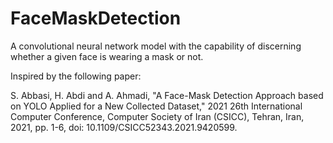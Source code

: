 # FaceMaskDetection
A convolutional neural network model with the capability of discerning whether a given face is wearing a mask or not.

Inspired by the following paper:

S. Abbasi, H. Abdi and A. Ahmadi, "A Face-Mask Detection Approach based on YOLO Applied for a New Collected Dataset," 2021 26th International Computer Conference, Computer Society of Iran (CSICC), Tehran, Iran, 2021, pp. 1-6, doi: 10.1109/CSICC52343.2021.9420599.
